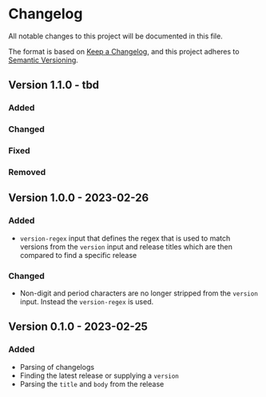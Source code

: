 # Changelog

All notable changes to this project will be documented in this file.

The format is based on [Keep a Changelog](https://keepachangelog.com/en/1.0.0/),
and this project adheres to [Semantic Versioning](https://semver.org/spec/v2.0.0.html).

## Version 1.1.0 - tbd

### Added

### Changed

### Fixed

### Removed

## Version 1.0.0 - 2023-02-26

### Added

- `version-regex` input that defines the regex that is used to match versions from the `version` input and release titles which are then compared to find a specific release

### Changed

- Non-digit and period characters are no longer stripped from the `version` input. Instead the `version-regex` is used.

## Version 0.1.0 - 2023-02-25

### Added

- Parsing of changelogs
- Finding the latest release or supplying a `version`
- Parsing the `title` and `body` from the release

